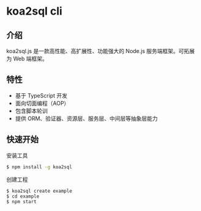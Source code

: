 # koa2sql cli

## 介绍
koa2sql.js 是一款高性能、高扩展性、功能强大的 Node.js 服务端框架。可拓展为 Web 端框架。

## 特性
- 基于 TypeScript 开发
- 面向切面编程（AOP）
- 包含脚本轮训
- 提供 ORM、验证器、资源层、服务层、中间层等抽象层能力

## 快速开始
安装工具
```bash
$ npm install -g koa2sql
```

创建工程
```
$ koa2sql create example
$ cd example
$ npm start
```
